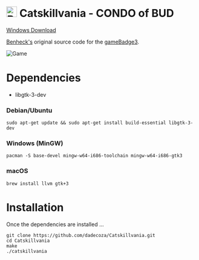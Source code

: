 # <img src="https://raw.githubusercontent.com/dadecoza/Catskillvania/main/UI/Catskillvania.ico" alt="Bud" height="28px" /> Catskillvania - CONDO of BUD

 [Windows Download](https://github.com/dadecoza/Catskillvania/releases/download/third/catskill_win64_202404093.zip)

 [Benheck's](https://github.com/benheck) original source code for the [gameBadge3](https://github.com/benheck/gamebadge3).

![Game](https://github.com/dadecoza/Catskillvania/blob/main/UI/Catskill.gif?raw=true)

# Dependencies
* libgtk-3-dev

### Debian/Ubuntu
```
sudo apt-get update && sudo apt-get install build-essential libgtk-3-dev
```

### Windows (MinGW)
```
pacman -S base-devel mingw-w64-i686-toolchain mingw-w64-i686-gtk3 
```

### macOS
```
brew install llvm gtk+3
```

# Installation
Once the dependencies are installed ...
```
git clone https://github.com/dadecoza/Catskillvania.git
cd Catskillvania
make
./catskillvania
```
